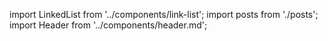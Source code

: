 import LinkedList from '../components/link-list';
import posts from './posts';
import Header from '../components/header.md';


<LinkedList links={posts}/>